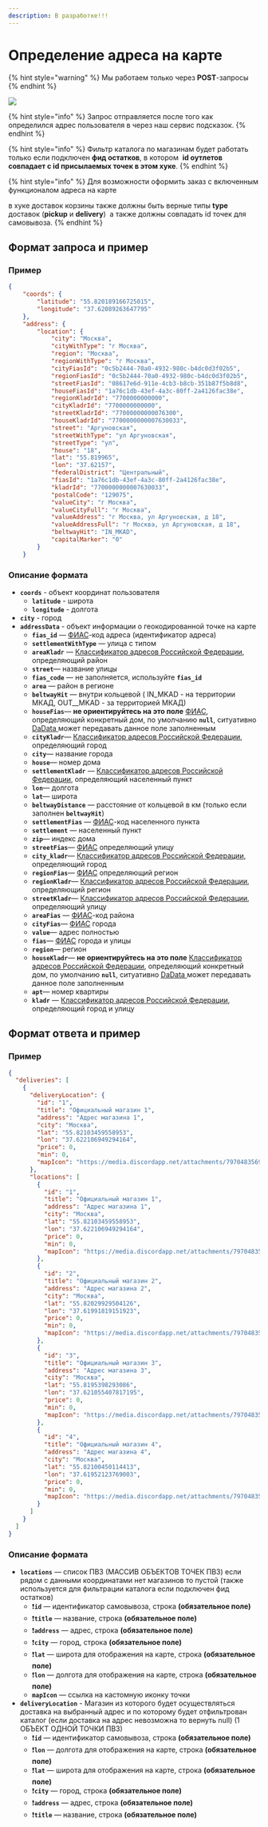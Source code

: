```yaml
---
description: В разработке!!!
---
```


# Определение адреса на карте

{% hint style="warning" %}
Мы работаем только через **POST**-запросы
{% endhint %}

![](<../../.gitbook/assets/image (5) (1).png>)

{% hint style="info" %}
Запрос отправляется после того как определился адрес пользователя в через наш сервис подсказок.
{% endhint %}

{% hint style="info" %}
Фильтр каталога по магазинам будет работать только если подключен **фид остатков**, в котором  **id оутлетов совпадает с id присылаемых точек в этом хуке**. &#x20;
{% endhint %}

{% hint style="info" %}
Для возможности оформить заказ с включенным функционалом адреса на карте&#x20;

в хуке доставок корзины также должны быть верные типы **type** доставок (**pickup** и **delivery**)  а также должны совпадать id точек для самовывоза.
{% endhint %}

## Формат запроса и пример

### Пример

```json
{
	"coords": {
		"latitude": "55.820189166725015",
		"longitude": "37.62089263647795"
	},
	"address": {
		"location": {
			"city": "Москва",
			"cityWithType": "г Москва",
			"region": "Москва",
			"regionWithType": "г Москва",
			"cityFiasId": "0c5b2444-70a0-4932-980c-b4dc0d3f02b5",
			"regionFiasId": "0c5b2444-70a0-4932-980c-b4dc0d3f02b5",
			"streetFiasId": "08617e6d-911e-4cb3-b8cb-351b87f5b8d8",
			"houseFiasId": "1a76c1db-43ef-4a3c-80ff-2a4126fac38e",
			"regionKladrId": "7700000000000",
			"cityKladrId": "7700000000000",
			"streetKladrId": "77000000000076300",
			"houseKladrId": "7700000000007630033",
			"street": "Аргуновская",
			"streetWithType": "ул Аргуновская",
			"streetType": "ул",
			"house": "18",
			"lat": "55.819965",
			"lon": "37.62157",
			"federalDistrict": "Центральный",
			"fiasId": "1a76c1db-43ef-4a3c-80ff-2a4126fac38e",
			"kladrId": "7700000000007630033",
			"postalCode": "129075",
			"valueCity": "г Москва",
			"valueCityFull": "г Москва",
			"valueAddress": "г Москва, ул Аргуновская, д 18",
			"valueAddressFull": "г Москва, ул Аргуновская, д 18",
			"beltwayHit": "IN_MKAD",
			"capitalMarker": "0"
		}
	}
```

### Описание формата

* **`coords`** - объект координат пользователя
  * **`latitude`** - широта
  * **`longitude`** - долгота
* **`city`** - город
* **`addressData`** - объект информации о геокодированной точке на карте
  * **`fias_id`** — [ФИАС](https://www.alta.ru/fias)-код адреса (идентификатор адреса)
  * **`settlementWithType`** — улица с типом
  * **`areaKladr`** — [Классификатор адресов Российской Федерации](https://www.alta.ru/fias/), определяющий район
  * **`street`**— название улицы
  * **`fias_code`** — не заполняется, используйте **`fias_id`**
  * **`area`** — район в регионе
  * **`beltwayHit`** — внутри кольцевой ( IN_MKAD - на территории МКАД, OUT\__MKAD - за территорией МКАД)
  * **`houseFias`**— **не ориентируйтесь на это поле** [ФИАС](https://www.alta.ru/fias), определяющий конкретный дом, по умолчанию **`null`**, ситуативно [DaData ](https://dadata.ru/)может передавать данное поле заполненным
  * **`cityKladr`**— [Классификатор адресов Российской Федерации](https://www.alta.ru/fias/), определяющий город
  * **`city`**— название города
  * **`house`**— номер дома
  * **`settlementKladr`** — [Классификатор адресов Российской Федерации](https://www.alta.ru/fias/), определяющий населенный пункт
  * **`lon`**— долгота
  * **`lat`**— широта&#x20;
  * **`beltwayDistance`** — расстояние от кольцевой в км (только если заполнен **`beltwayHit`**)
  * **`settlementFias`** — [ФИАС](https://www.alta.ru/fias)-код населенного пункта
  * **`settlement`** — населенный пункт
  * **`zip`**— индекс дома
  * **`streetFias`**— [ФИАС](https://www.alta.ru/fias) определяющий улицу
  * **`city_kladr`**— [Классификатор адресов Российской Федерации](https://www.alta.ru/fias/), определяющий город
  * **`regionFias`**— [ФИАС](https://www.alta.ru/fias) определяющий регион
  * **`regionKladr`**— [Классификатор адресов Российской Федерации](https://www.alta.ru/fias/), определяющий регион
  * **`streetKladr`**— [Классификатор адресов Российской Федерации](https://www.alta.ru/fias/), определяющий  улицу
  * **`areaFias`** — [ФИАС](https://www.alta.ru/fias)-код района
  * **`cityFias`**— [ФИАС](https://www.alta.ru/fias) города&#x20;
  * **`value`**— адрес полностью
  * **`fias`**— [ФИАС](https://www.alta.ru/fias) города и улицы
  * **`region`**— регион
  * **`houseKladr`**— **не ориентируйтесь на это поле** [Классификатор адресов Российской Федерации](https://www.alta.ru/fias/), определяющий конкретный дом, по умолчанию **`null`**, ситуативно [DaData ](https://dadata.ru/)может передавать данное поле заполненным
  * **`apt`**— номер квартиры
  * **`kladr`** — [Классификатор адресов Российской Федерации](https://www.alta.ru/fias/), определяющий  город и улицу

## Формат ответа и пример

### Пример

```json
{
  "deliveries": [
    {
      "deliveryLocation": {
        "id": "1",
        "title": "Официальный магазин 1",
        "address": "Адрес магазина 1",
        "city": "Москва",
        "lat": "55.82103459558953",
        "lon": "37.622106949294164",
        "price": 0,
        "min": 0,
        "mapIcon": "https://media.discordapp.net/attachments/797048356953260083/1086305227587723354/image.png"
      },
      "locations": [
        {
          "id": "1",
          "title": "Официальный магазин 1",
          "address": "Адрес магазина 1",
          "city": "Москва",
          "lat": "55.82103459558953",
          "lon": "37.622106949294164",
          "price": 0,
          "min": 0,
          "mapIcon": "https://media.discordapp.net/attachments/797048356953260083/1086305227587723354/image.png"
        },
        {
          "id": "2",
          "title": "Официальный магазин 2",
          "address": "Адрес магазина 2",
          "city": "Москва",
          "lat": "55.82029929504126",
          "lon": "37.61991819151923",
          "price": 0,
          "min": 0,
          "mapIcon": "https://media.discordapp.net/attachments/797048356953260083/1086305227587723354/image.png"
        },
        {
          "id": "3",
          "title": "Официальный магазин 3",
          "address": "Адрес магазина 3",
          "city": "Москва",
          "lat": "55.8195398293086",
          "lon": "37.621055407817195",
          "price": 0,
          "min": 0,
          "mapIcon": "https://media.discordapp.net/attachments/797048356953260083/1086305227587723354/image.png"
        },
        {
          "id": "4",
          "title": "Официальный магазин 4",
          "address": "Адрес магазина 4",
          "city": "Москва",
          "lat": "55.82100450114413",
          "lon": "37.61952123769003",
          "price": 0,
          "min": 0,
          "mapIcon": "https://media.discordapp.net/attachments/797048356953260083/1086305227587723354/image.png"
        }
      ]
    }
  ]
}
```

### Описание формата

* **`locations`** — список ПВЗ (МАССИВ ОБЪЕКТОВ ТОЧЕК ПВЗ) если рядом с данными координатами нет магазинов то пустой (также используется для фильтрации каталога если подключен фид остатков)
  * :exclamation:**`id`** — идентификатор самовывоза, строка **(обязательное поле)**
  * :exclamation:**`title`** — название, строка **(обязательное поле)**
  * :exclamation:**`address`** — адрес, строка **(обязательное поле)**
  * :exclamation:**`city`** — город, строка **(обязательное поле)**
  * :exclamation:**`lat`** — широта для отображения на карте, строка **(обязательное поле)**
  * :exclamation:**`lon`** — долгота для отображения на карте, строка **(обязательное поле)**
  * **`mapIcon`** —  ссылка на кастомную иконку точки
* **`deliveryLocation`** - Магазин из которого будет осуществляться доставка на выбранный адрес и по которому будет отфильтрован каталог (если доставка на адрес невозможна то вернуть null) (1 ОБЪЕКТ ОДНОЙ ТОЧКИ ПВЗ)
  * :exclamation:**`id`** — идентификатор самовывоза, строка **(обязательное поле)**
  * :exclamation:**`lon`** — долгота для отображения на карте, строка **(обязательное поле)**
  * :exclamation:**`lat`** — широта для отображения на карте, строка **(обязательное поле)**
  * :exclamation:**`city`** — город, строка **(обязательное поле)**
  * :exclamation:**`address`** — адрес, строка **(обязательное поле)**
  * :exclamation:**`title`** — название, строка **(обязательное поле)**
